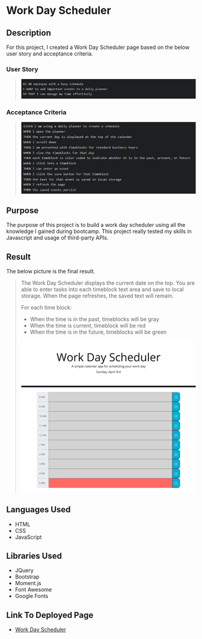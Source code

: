 # Work Day Scheduler

## Description

For this project, I created a Work Day Scheduler page based on the below user story and acceptance criteria.

### User Story

>![This is a screenshot of the user story for Work Day Scheduler](./assets/image/work-day-scheduler-user-story-screenshot.png)

### Acceptance Criteria

>![This is a screenshot of the acceptance criteria needed for Work Day Scheduler](./assets/image/work-day-scheduler-acceptance-criteria-screenshot.png)

## Purpose

The purpose of this project is to build a work day scheduler using all the knowledge I gained during bootcamp. This project really tested my skills in Javascript and usage of third-party APIs.

## Result

The below picture is the final result.

>The Work Day Scheduler displays the current date on the top. You are able to enter tasks into each timeblock text area and save to local storage. When the page refreshes, the saved text will remain.
>
>For each time block:
>- When the time is in the past, timeblocks will be gray
>- When the time is current, timeblock will be red
>- When the time is in the future, timeblocks will be green
>
>![This is a screenshot of the final result of the Work Day Scheduler](./assets/image/work-day-scheduler-screenshot.png)

## Languages Used

- HTML
- CSS
- JavaScript

## Libraries Used

- JQuery
- Bootstrap
- Moment.js
- Font Awesome
- Google Fonts

## Link To Deployed Page

- [Work Day Scheduler](https://james-y-wong.github.io/hw-5-work-day-scheduler/)